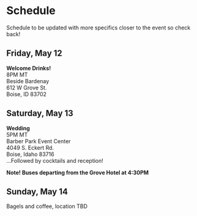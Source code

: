 # Schedule 

Schedule to be updated with more specifics closer to the event so check back!

## Friday, May 12
**Welcome Drinks!**  
8PM MT  
Beside Bardenay  
612 W Grove St.  
Boise, ID 83702  

## Saturday, May 13
**Wedding**  
5PM MT  
Barber Park Event Center  
4049 S. Eckert Rd.  
Boise, Idaho 83716  
...Followed by cocktails and reception!

****Note! Buses departing from the Grove Hotel at 4:30PM****  


## Sunday, May 14
Bagels and coffee, location TBD
